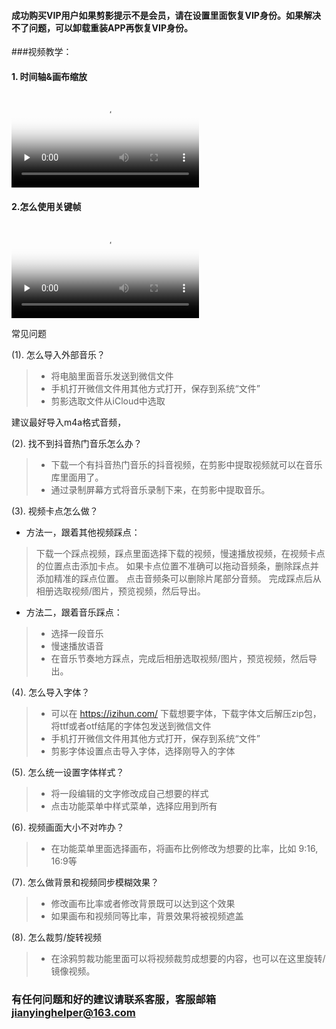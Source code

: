 #### 成功购买VIP用户如果剪影提示不是会员，请在设置里面恢复VIP身份。如果解决不了问题，可以卸载重装APP再恢复VIP身份。

###视频教学：
#### 1. 时间轴&画布缩放

<video id="video" controls="" preload="none" poster="http://file.mediaeditor.cn/course/1592666356423864.mp4
?x-oss-process=video/snapshot,t_1000,f_jpg,m_fast" style="width:300px">
      <source id="mp4" src="http://file.mediaeditor.cn/course/1592666356423864.mp4
" type="video/mp4">
</video>

#### 2.怎么使用关键帧

<video id="video" controls="" preload="none" poster="http://file.mediaeditor.cn/course/A9768993-3435-4610-8FCC-A1257B89C22D.MP4?x-oss-process=video/snapshot,t_1000,f_jpg,m_fast" style="width:300px">
      <source id="mp4" src="http://file.mediaeditor.cn/course/A9768993-3435-4610-8FCC-A1257B89C22D.MP4" type="video/mp4">
</video>


常见问题

(1). 怎么导入外部音乐？
> - 将电脑里面音乐发送到微信文件 
> - 手机打开微信文件用其他方式打开，保存到系统“文件”
> - 剪影选取文件从iCloud中选取

   建议最好导入m4a格式音频，

(2). 找不到抖音热门音乐怎么办？
> - 下载一个有抖音热门音乐的抖音视频，在剪影中提取视频就可以在音乐库里面用了。
> - 通过录制屏幕方式将音乐录制下来，在剪影中提取音乐。

(3). 视频卡点怎么做？

* 方法一，跟着其他视频踩点：
> 下载一个踩点视频，踩点里面选择下载的视频，慢速播放视频，在视频卡点的位置点击添加卡点。
> 如果卡点位置不准确可以拖动音频条，删除踩点并添加精准的踩点位置。
> 点击音频条可以删除片尾部分音频。
> 完成踩点后从相册选取视频/图片，预览视频，然后导出。

* 方法二，跟着音乐踩点：
> - 选择一段音乐
> - 慢速播放语音
> - 在音乐节奏地方踩点，完成后相册选取视频/图片，预览视频，然后导出。

(4). 怎么导入字体？
> - 可以在 https://izihun.com/ 下载想要字体，下载字体文后解压zip包，将ttf或者otf结尾的字体包发送到微信文件
> - 手机打开微信文件用其他方式打开，保存到系统“文件”
> - 剪影字体设置点击导入字体，选择刚导入的字体

(5). 怎么统一设置字体样式？
> - 将一段编辑的文字修改成自己想要的样式
> - 点击功能菜单中样式菜单，选择应用到所有

(6). 视频画面大小不对咋办？
> - 在功能菜单里面选择画布，将画布比例修改为想要的比率，比如 9:16, 16:9等
 
(7). 怎么做背景和视频同步模糊效果？
> - 修改画布比率或者修改背景既可以达到这个效果
> - 如果画布和视频同等比率，背景效果将被视频遮盖

(8). 怎么裁剪/旋转视频
> - 在涂鸦剪裁功能里面可以将视频裁剪成想要的内容，也可以在这里旋转/镜像视频。


### 有任何问题和好的建议请联系客服，客服邮箱 jianyinghelper@163.com